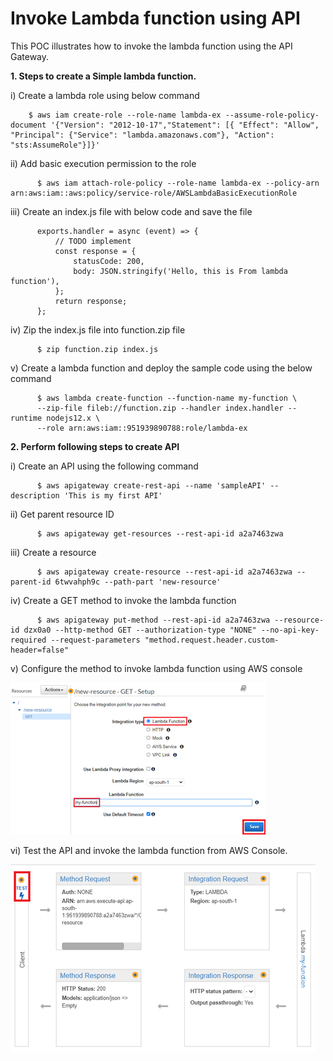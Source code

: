 # Invoke Lambda function using API


This POC illustrates how to invoke the lambda function using the API Gateway.

**1.	Steps to create a Simple lambda function.**

   i)	Create a lambda role using below command

        $ aws iam create-role --role-name lambda-ex --assume-role-policy-document '{"Version": "2012-10-17","Statement": [{ "Effect": "Allow", "Principal": {"Service": "lambda.amazonaws.com"}, "Action": "sts:AssumeRole"}]}'
    
   ii)	Add basic execution permission to the role 

          $ aws iam attach-role-policy --role-name lambda-ex --policy-arn arn:aws:iam::aws:policy/service-role/AWSLambdaBasicExecutionRole
    
   iii)	Create an index.js file with below code and save the file

          exports.handler = async (event) => {
              // TODO implement
              const response = {
                  statusCode: 200,
                  body: JSON.stringify('Hello, this is From lambda function'),
              };
              return response;
          };
    
   iv)	Zip the index.js file into function.zip file

          $ zip function.zip index.js
    
   v)	Create a lambda function and deploy the sample code using the below command

          $ aws lambda create-function --function-name my-function \
          --zip-file fileb://function.zip --handler index.handler --runtime nodejs12.x \
          --role arn:aws:iam::951939890788:role/lambda-ex
    
**2.	Perform following steps to create API**

   i)	Create an API using the following command

          $ aws apigateway create-rest-api --name 'sampleAPI' --description 'This is my first API'
    
   ii)	Get parent resource ID 

          $ aws apigateway get-resources --rest-api-id a2a7463zwa
    
   iii)	Create a resource  

          $ aws apigateway create-resource --rest-api-id a2a7463zwa --parent-id 6twvahph9c --path-part 'new-resource'
    
   iv)	Create a GET method to invoke the lambda function

          $ aws apigateway put-method --rest-api-id a2a7463zwa --resource-id dzx0a0 --http-method GET --authorization-type "NONE" --no-api-key-required --request-parameters "method.request.header.custom-header=false"
    
   v)	Configure the method to invoke lambda function using AWS console
 
   ![Alt text](https://github.com/Protontech-1803/devops/blob/master/LAMBDA_fuctions/Config.png)
    
 
   vi)	Test the API and invoke the lambda function from AWS Console.
 
   ![Alt text](https://github.com/Protontech-1803/devops/blob/master/LAMBDA_fuctions/test_API.png)
    

 



